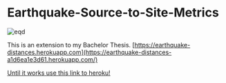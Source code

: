 # Earthquake-Source-to-Site-Metrics
![eqd](/img/DistComparison.png)


This is an extension to my Bachelor Thesis.
[https://earthquake-distances.herokuapp.com](https://earthquake-distances-a1d6ea1e3d61.herokuapp.com/)

<a href="https://earthquake-distances.herokuapp.com">Until it works use this link to heroku!</a>
